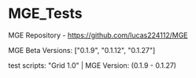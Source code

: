 # MGE_Tests

MGE Repository - https://github.com/lucas224112/MGE

MGE Beta Versions: ["0.1.9", "0.1.12", "0.1.27"]

test scripts: "Grid 1.0" | MGE Version: (0.1.9 - 0.1.27)
